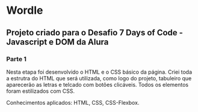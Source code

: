 # Wordle

## Projeto criado para o Desafio 7 Days of Code - Javascript e DOM da Alura

### Parte 1

Nesta etapa foi desenvolvido o HTML e o CSS básico da página.
Criei toda a estrutra do HTML que será utilizada, como logo do projeto, tabuleiro que aparecerão as letras e telcado com botões clicáveis.
Todos os elementos foram estilizados com CSS.

Conhecimentos aplicados: HTML, CSS, CSS-Flexbox.
